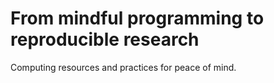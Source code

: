 # From mindful programming to reproducible research

Computing resources and practices for peace of mind.